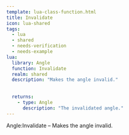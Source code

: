 ```yaml
---
template: lua-class-function.html
title: Invalidate
icon: lua-shared
tags:
  - lua
  - shared
  - needs-verification
  - needs-example
lua:
  library: Angle
  function: Invalidate
  realm: shared
  description: "Makes the angle invalid."
  
  
  returns:
    - type: Angle
      description: "The invalidated angle."
---
```


<div class="lua__search__keywords">
Angle:Invalidate &#x2013; Makes the angle invalid.
</div>
